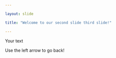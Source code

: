 ```yaml
---

layout: slide

title: "Welcome to our second slide third slide!"

---
```


Your text

Use the left arrow to go back!
